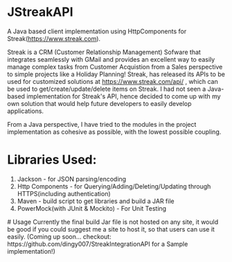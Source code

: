 # JStreakAPI
A Java based client implementation using HttpComponents for Streak(https://www.streak.com).

Streak is a CRM (Customer Relationship Management) Sofware that integrates seamlessly with GMail and provides an excellent way to easily manage complex tasks from Customer Acquistion from a Sales perspective to simple projects like a Holiday Planning!
Streak, has released its APIs to be used for customized solutions at https://www.streak.com/api/ , which can be used to get/create/update/delete items on Streak. I had not seen a Java-based implementation for Streak's API, hence decided to come up 
with my own solution that would help future developers to easily develop applications.

From a Java perspective, I have tried to the modules in the project implementation as cohesive as possible, with the lowest possible coupling.

# Libraries Used:
<ol>
<li>Jackson - for JSON parsing/encoding</li>
<li>Http Components - for Querying/Adding/Deleting/Updating through HTTPS(including authentication)</li>
<li>Maven - build script to get libraries and build a JAR file</li>
<li>PowerMock(with JUnit & Mockito) - For Unit Testing</li>
</ol>
# Usage
Currently the final build Jar file is not hosted  on any site, it would be good if you could suggest me a site to host it, so that users can use it easily.
(Coming up soon... checkout: https://github.com/dingy007/StreakIntegrationAPI for a Sample implementation!)
